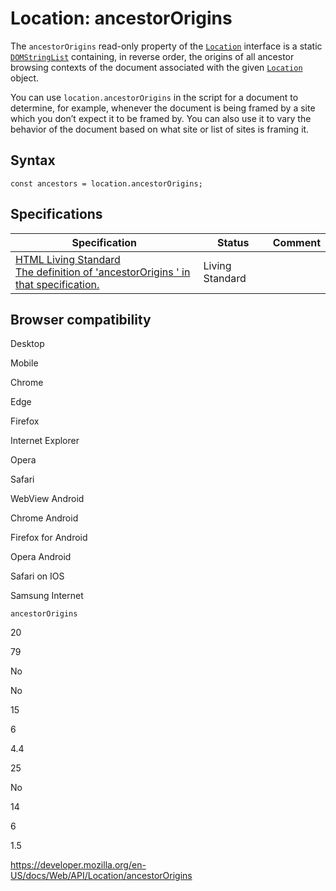 # Location: ancestorOrigins

The `ancestorOrigins` read-only property of the [`Location`](../location) interface is a static [`DOMStringList`](../domstringlist) containing, in reverse order, the origins of all ancestor browsing contexts of the document associated with the given [`Location`](../location) object.

You can use `location.ancestorOrigins` in the script for a document to determine, for example, whenever the document is being framed by a site which you don’t expect it to be framed by. You can also use it to vary the behavior of the document based on what site or list of sites is framing it.

## Syntax

    const ancestors = location.ancestorOrigins;

## Specifications

<table><thead><tr class="header"><th>Specification</th><th>Status</th><th>Comment</th></tr></thead><tbody><tr class="odd"><td><a href="https://html.spec.whatwg.org/multipage/#dom-location-ancestororigins">HTML Living Standard<br />
<span class="small">The definition of 'ancestorOrigins ' in that specification.</span></a></td><td><span class="spec-living">Living Standard</span></td><td></td></tr></tbody></table>

## Browser compatibility

Desktop

Mobile

Chrome

Edge

Firefox

Internet Explorer

Opera

Safari

WebView Android

Chrome Android

Firefox for Android

Opera Android

Safari on IOS

Samsung Internet

`ancestorOrigins`

20

79

No

No

15

6

4.4

25

No

14

6

1.5

<a href="https://developer.mozilla.org/en-US/docs/Web/API/Location/ancestorOrigins" class="_attribution-link">https://developer.mozilla.org/en-US/docs/Web/API/Location/ancestorOrigins</a>
